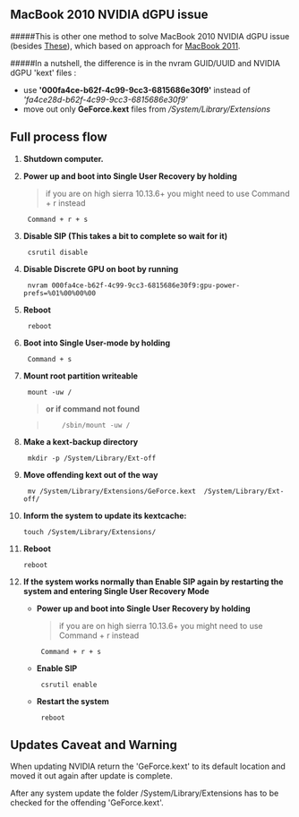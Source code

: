 ## MacBook 2010 NVIDIA dGPU issue
#####This is other one method to solve MacBook 2010 NVIDIA dGPU issue (besides [These]( https://forums.macrumors.com/threads/gpu-kernel-panic-in-mid-2010-whats-the-best-fix.1890097/#post-23312990)), which based on approach for [MacBook 2011](https://gist.github.com/cdleon/d1eff7246a25193304284ecec40445b0).

#####In a nutshell, the difference is in the nvram GUID/UUID and NVIDIA dGPU 'kext' files :
 - use **'000fa4ce-b62f-4c99-9cc3-6815686e30f9'** instead of *'fa4ce28d-b62f-4c99-9cc3-6815686e30f9'*
 - move out only **GeForce.kext** files from */System/Library/Extensions*
 
  
 ## Full process flow
 
1. **Shutdown computer.**  
2. **Power up and boot into Single User Recovery by holding**  
   > if you are on high sierra 10.13.6+ you might need to use   Command + r instead
   
        Command + r + s
        
3. **Disable SIP (This takes a bit to complete so wait for it)**
 
        csrutil disable
 
4. **Disable Discrete GPU on boot by running**
 
        nvram 000fa4ce-b62f-4c99-9cc3-6815686e30f9:gpu-power-prefs=%01%00%00%00
    
5. **Reboot**
 
        reboot
 
6. **Boot into Single User-mode by holding**
 
        Command + s
  
7. **Mount root partition writeable**
 
        mount -uw /
       
    >**or if command not found**   
        
    >         /sbin/mount -uw /        
       
8. **Make a kext-backup directory**
     
        mkdir -p /System/Library/Ext-off
     
9. **Move offending kext out of the way**
     
        mv /System/Library/Extensions/GeForce.kext  /System/Library/Ext-off/
     
10. **Inform the system to update its kextcache:**
     
        touch /System/Library/Extensions/
     
11. **Reboot**
     
        reboot
      
12. **If the system works normally than Enable SIP again by restarting the system and entering Single User Recovery Mode**

    - **Power up and boot into Single User Recovery by holding** 
        > if you are on high sierra 10.13.6+ you might need to use Command + r instead

           Command + r + s

    - **Enable SIP**

           csrutil enable

    - **Restart the system**

           reboot  


  
  
## Updates Caveat and Warning  
When updating NVIDIA return the 'GeForce.kext' to its default location and moved it out again after update is complete.
  
After any system update the folder /System/Library/Extensions has to be checked for the offending 'GeForce.kext'.





